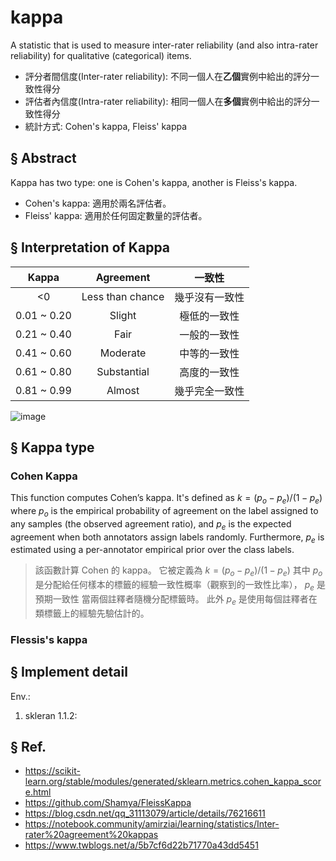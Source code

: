 # kappa
A statistic that is used to measure inter-rater reliability (and also intra-rater reliability) for qualitative (categorical) items.
- 評分者間信度(Inter-rater reliability): 不同一個人在**乙個**實例中給出的評分一致性得分
- 評估者內信度(Intra-rater reliability): 相同一個人在**多個**實例中給出的評分一致性得分
- 統計方式: Cohen's kappa, Fleiss' kappa

## § Abstract
Kappa has two type: one is Cohen's kappa, another is Fleiss's kappa.
- Cohen's kappa: 適用於兩名評估者。
- Fleiss' kappa: 適用於任何固定數量的評估者。


## § Interpretation of Kappa

| Kappa | Agreement | 一致性 |
|:---:| :---: | :---: |
|<0 | Less than chance | 幾乎沒有一致性 |
| 0.01 ~ 0.20 | Slight | 極低的一致性
| 0.21 ~ 0.40 | Fair   | 一般的一致性|
| 0.41 ~ 0.60 | Moderate | 中等的一致性|
| 0.61 ~ 0.80 | Substantial | 高度的一致性|
| 0.81 ~ 0.99 | Almost | 幾乎完全一致性|

![image](https://user-images.githubusercontent.com/32260565/190395367-1153b7a4-b678-4d5f-ae73-5ee1d70f8de8.png)


## § Kappa type
### Cohen Kappa
This function computes Cohen’s kappa. It's defined as $k = (p_o-p_e)/(1-p_e)$ where $p_o$ is the empirical probability of agreement on the label assigned to any samples (the observed agreement ratio), and $p_e$ is the expected agreement when both annotators assign labels randomly. Furthermore, $p_e$ is estimated using a per-annotator empirical prior over the class labels.
> 該函數計算 Cohen 的 kappa。 它被定義為 $k = (p_o-p_e)/(1-p_e)$ 其中 $p_o$ 是分配給任何樣本的標籤的經驗一致性概率（觀察到的一致性比率）， $p_e$ 是預期一致性 當兩個註釋者隨機分配標籤時。 此外 $p_e$ 是使用每個註釋者在類標籤上的經驗先驗估計的。


### Flessis's kappa

## § Implement detail
Env.:
1. skleran 1.1.2: 


## § Ref.
- https://scikit-learn.org/stable/modules/generated/sklearn.metrics.cohen_kappa_score.html
- https://github.com/Shamya/FleissKappa
- https://blog.csdn.net/qq_31113079/article/details/76216611
- https://notebook.community/amirziai/learning/statistics/Inter-rater%20agreement%20kappas
- https://www.twblogs.net/a/5b7cf6d22b71770a43dd5451
